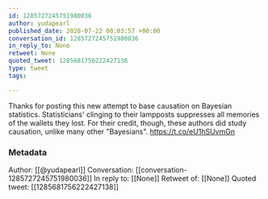 ```yaml
---
id: 1285727245751980036
author: yudapearl
published_date: 2020-07-22 00:03:57 +00:00
conversation_id: 1285727245751980036
in_reply_to: None
retweet: None
quoted_tweet: 1285681756222427138
type: tweet
tags:

---
```


Thanks for posting this new attempt to base causation on Bayesian statistics. Statisticians' clinging to their lampposts suppresses all memories of the wallets they lost. For their credit, though, these authors did study causation,  unlike  many other "Bayesians". https://t.co/eU1hSUvmGn

### Metadata

Author: [[@yudapearl]]
Conversation: [[conversation-1285727245751980036]]
In reply to: [[None]]
Retweet of: [[None]]
Quoted tweet: [[1285681756222427138]]

